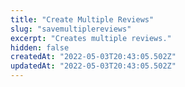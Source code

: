 ```yaml
---
title: "Create Multiple Reviews"
slug: "savemultiplereviews"
excerpt: "Creates multiple reviews."
hidden: false
createdAt: "2022-05-03T20:43:05.502Z"
updatedAt: "2022-05-03T20:43:05.502Z"
---
```

